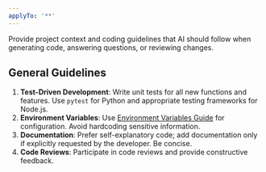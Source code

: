 ```yaml
---
applyTo: '**'
---
```

Provide project context and coding guidelines that AI should follow when generating code, answering questions, or reviewing changes.

## General Guidelines

1. **Test-Driven Development**: Write unit tests for all new functions and features. Use `pytest` for Python and appropriate testing frameworks for Node.js.
2. **Environment Variables**: Use [Environment Variables Guide](../../docs/env-vars.md) for configuration. Avoid hardcoding sensitive information.
3. **Documentation**: Prefer self-explanatory code; add documentation only if explicitly requested by the developer. Be concise.
4. **Code Reviews**: Participate in code reviews and provide constructive feedback.
